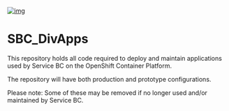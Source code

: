 [![img](https://img.shields.io/badge/Lifecycle-Stable-97ca00)](https://github.com/bcgov/repomountie/blob/master/doc/lifecycle-badges.md)
# SBC_DivApps

This repository holds all code required to deploy and maintain applications used by Service BC on the OpenShift Container Platform.

The repository will have both production and prototype configurations.

Please note: Some of these may be removed if no longer used and/or maintained by Service BC.
